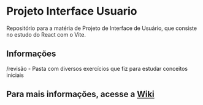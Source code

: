 # Projeto Interface Usuario
Repositório para a matéria de Projeto de Interface de Usuário, que consiste no estudo do React com o Vite.

## Informações
/revisão - Pasta com diversos exercícios que fiz para estudar conceitos iniciais

## Para mais informações, acesse a [Wiki](https://github.com/nathalylopess/ProjetoInterfaceUsuario/wiki/Resumo-de-Conceitos-em-React-e-JavaScript)
